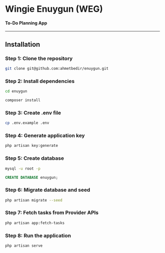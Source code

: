 # Wingie Enuygun (WEG)

#### To-Do Planning App

---
## Installation

### Step 1: Clone the repository
```bash
git clone git@github.com:ahmetbedir/enuygun.git
```

### Step 2: Install dependencies
```bash
cd enuygun

composer install
```

### Step 3: Create .env file
```bash
cp .env.example .env
```

### Step 4: Generate application key
```bash
php artisan key:generate
```

### Step 5: Create database
```bash
mysql -u root -p
```
```sql
CREATE DATABASE enuygun;
```

### Step 6: Migrate database and seed
```bash
php artisan migrate --seed
```

### Step 7: Fetch tasks from Provider APIs
```bash
php artisan app:fetch-tasks
```

### Step 8: Run the application
```bash
php artisan serve
```
